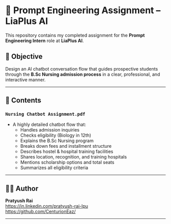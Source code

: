 # 🤖 Prompt Engineering Assignment – LiaPlus AI

This repository contains my completed assignment for the **Prompt Engineering Intern** role at **LiaPlus AI**.

## 🧠 Objective

Design an AI chatbot conversation flow that guides prospective students through the **B.Sc Nursing admission process** in a clear, professional, and interactive manner.

---

## 📂 Contents

### `Nursing Chatbot Assignment.pdf`
- A highly detailed chatbot flow that:
  - Handles admission inquiries
  - Checks eligibility (Biology in 12th)
  - Explains the B.Sc Nursing program
  - Breaks down fees and installment structure
  - Describes hostel & hospital training facilities
  - Shares location, recognition, and training hospitals
  - Mentions scholarship options and total seats
  - Summarizes all eligibility criteria

---

## 🙋‍♂️ Author

**Pratyush Rai**  
https://in.linkedin.com/pratyush-rai-lpu  
https://github.com/CenturionEaz/

---
